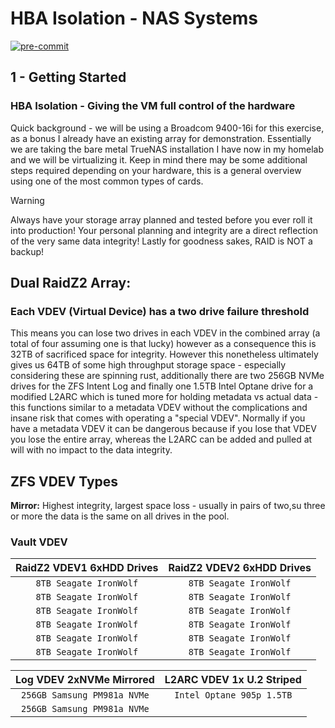 # HBA Isolation - NAS Systems #
<!-- markdownlint-disable -->
[![pre-commit](https://img.shields.io/badge/pre--commit-enabled-brightgreen?logo=pre-commit)](https://github.com/pre-commit/pre-commit)
<!-- markdownlint-enable -->
## 1 - Getting Started ##

### HBA Isolation - Giving the VM full control of the hardware ###

<p>Quick background - we will be using a Broadcom 9400-16i for this exercise, as
a bonus I already have an existing array for demonstration. Essentially we are
taking the bare metal TrueNAS installation I have now in my homelab and we will
be virtualizing it. Keep in mind there may be some additional steps required
depending on your hardware, this is a general overview using one of the most
common types of cards.</p>

> [!WARNING]
> Always have your storage array planned and tested before you ever roll it into
> production! Your personal planning and integrity are a direct reflection of
> the very same data integrity! Lastly for goodness sakes, RAID is NOT a backup!

## Dual RaidZ2 Array:<br/> ##

### Each VDEV (Virtual Device) has a two drive failure threshold ###

<p>This means you can lose two drives in each VDEV in the combined array (a
total of four
assuming one is that lucky) however as a consequence this is 32TB of sacrificed
space for integrity. However this nonetheless ultimately gives us 64TB of some
high throughput storage space - especially considering these are spinning rust,
additionally there are two 256GB NVMe drives for the ZFS Intent Log and finally
one 1.5TB Intel Optane drive for a modified L2ARC which is tuned more for
holding metadata vs actual data - this functions similar to a metadata
VDEV without the complications and insane risk that comes with operating a
"special VDEV". Normally if you have a metadata VDEV it can be dangerous because
if you lose that VDEV you lose the entire array, whereas the L2ARC can be added
and pulled at will with no impact to the data integrity.</p>

## ZFS VDEV Types ##

**Mirror:** Highest integrity, largest space loss - usually in pairs of two,su
three or more the data is the same on all drives in the pool.

### Vault VDEV ###

| RaidZ2 VDEV1 6xHDD Drives | RaidZ2 VDEV2 6xHDD Drives |
| :---: | :---: |
| `8TB Seagate IronWolf` | `8TB Seagate IronWolf` |
| `8TB Seagate IronWolf` | `8TB Seagate IronWolf` |
| `8TB Seagate IronWolf` | `8TB Seagate IronWolf` |
| `8TB Seagate IronWolf` | `8TB Seagate IronWolf` |
| `8TB Seagate IronWolf` | `8TB Seagate IronWolf` |
| `8TB Seagate IronWolf` | `8TB Seagate IronWolf` |

 | Log VDEV 2xNVMe Mirrored | L2ARC VDEV 1x U.2 Striped |
 | :---: | :---: |
 | `256GB Samsung PM981a NVMe` | `Intel Optane 905p 1.5TB` |
 | `256GB Samsung PM981a NVMe` | |
